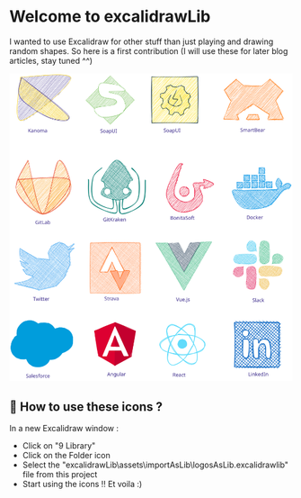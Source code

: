 # Welcome to excalidrawLib


I wanted to use Excalidraw for other stuff than just playing and drawing random shapes.
So here is a first contribution (I will use these for later blog articles, stay tuned ^^)

![My first logos](assets/aFewLogos.svg)

## :thinking: How to use these icons ?
In a new Excalidraw window : 
- Click on "9 Library"
- Click on the Folder icon
- Select the "excalidrawLib\assets\importAsLib\logosAsLib.excalidrawlib" file from this project
- Start using the icons !! Et voila :)

